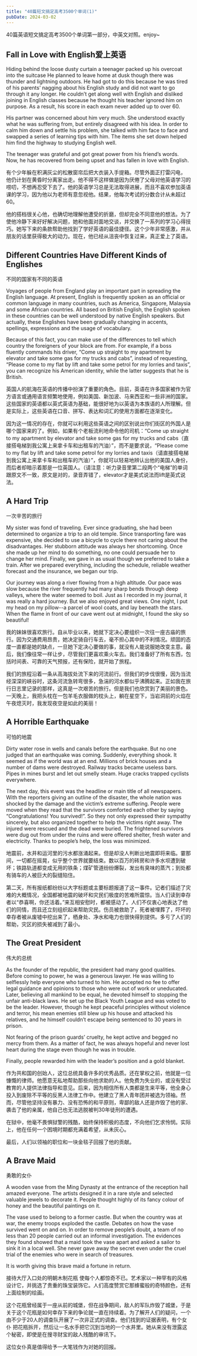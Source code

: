 ```yaml
---
title: "40篇短文搞定高考3500个单词(1)"
pubDate: 2024-03-02
---
```


40篇英语短文搞定高考3500个单词第一部分，中英文对照。enjoy~

## Fall in Love with English爱上英语

Hiding behind the loose dusty curtain a teenager packed up his overcoat into the suitcase He planned to leave home at dusk though there was thunder and lightning outdoors. He had got to do this because he was tired of his parents’ nagging about his English study and did not want to go through it any longer. He couldn’t get along well with English and disliked joining in English classes because he thought his teacher ignored him on purpose. As a result, his score in each exam never added up to over 60.

His partner was concerned about him very much. She understood exactly what he was suffering from, but entirely disagreed with his idea. In order to calm him down and settle his problem, she talked with him face to face and swapped a series of learning tips with him. The items she set down helped him find the highway to studying English well.

The teenager was grateful and got great power from his friend’s words. Now, he has recovered from being upset and has fallen in love with English.

有个少年躲在积满灰尘的松散窗帘后把大衣装入手提箱。尽管外面正打雷闪电， 他仍计划在黄昏时分离家出走。他不得不这样做是因为厌倦了父母对他英语学习的唠叨，不想再忍受下去了。他的英语学习总是无法取得进展，而且不喜欢参加英语课的学习，因为他以为老师有意忽视他。结果，他每次考试的分数合计从未超过60。

他的搭档很关心他，也确切地理解他遭受的折磨，但却完全不同意他的想法。为了使他冷静下来好好解决问题，她和他面对面地交谈，并交换了一系列的学习心得技巧。她写下来的条款帮助他找到了学好英语的最佳捷径。这个少年非常感激，并从朋友的话里获得极大的动力。现在，他已经从沮丧中恢复过来，真正爱上了英语。

## Different Countries Have Different Kinds of Englishes

不同的国家有不同的英语

Voyages of people from England play an important part in spreading the English language. At present, English is frequently spoken as an official or common language in many countries, such as America, Singapore, Malaysia and some African countries. All based on British English, the English spoken in these countries can be well understood by native English speakers. But actually, these Englishes have been gradually changing in accents, spellings, expressions and the usage of vocabulary.

Because of this fact, you can make use of the differences to tell which country the foreigners of your block are from. For example, if a boss fluently commands his driver, “Come up straight to my apartment by elevator and take some gas for my trucks and cabs”, instead of requesting, “Please come to my flat by lift and take some petrol for my lorries and taxis”, you can recognize his American identity, while the latter suggests that he is British.

英国人的航海在英语的传播中扮演了重要的角色。目前，英语在许多国家被作为官方语言或通用语言频繁地使用，例如美国、新加波、马来西亚和一些非洲的国家。这些国家的英语都以英式英语为基础，能很好地为以英语为本族语的人所理解。但是实际上，这些英语在口音、拼写、表达和词汇的使用方面都在逐渐变化。

因为这一情况的存在，你就可以利用这些英语之间的区别说出你们街区的外国人是哪个国家来的了。例如，如果有个老板流利地命令他的司机：“Come up straight to my apartment by elevator and take some gas for my trucks and cabs（直接搭电梯到我公寓上来拿卡车和出租车的汽油）”，而不是要求说，“Please come to my flat by lift and take some petrol for my lorries and taxis（请直接搭电梯到我公寓上来拿卡车和出租车的汽油）”，你就可以轻易地辨认出他的美国人身份，而后者却暗示着那是一位英国人。（请注意：听力录音里第二段两个“电梯”的单词跟原文不一致，原文是对的，录音弄错了，elevator才是美式说法而lift是英式说法。

## A Hard Trip

一次辛苦的旅行

My sister was fond of traveling. Ever since graduating, she had been determined to organize a trip to an old temple. Since transporting fare was expensive, she decided to use a bicycle to cycle there not caring about the disadvantages. Her stubborn attitude was always her shortcoming. Once she made up her mind to do something, no one could persuade her to change her mind. Finally, we gave in as usual though we preferred to take a train. After we prepared everything, including the schedule, reliable weather forecast and the insurance, we began our trip.

Our journey was along a river flowing from a high altitude. Our pace was slow because the river frequently had many sharp bends through deep valleys, where the water seemed to boil. Just as I recorded in my journal, it was really a hard journey. But we also enjoyed great views. One night, I put my head on my pillow--a parcel of wool coats, and lay beneath the stars. When the flame in front of our cave went out at midnight, I found the sky so beautiful!

我的妹妹很喜欢旅行。自从毕业以来，她就下定决心要组织一次往一座古庙的旅行。因为交通费用昂贵，她决定骑自行车去，毫不担心其中的不利情况。顽固的态度一直都是她的缺点，一旦她下定决心要做的事，就没有人能说服她改变主意。最后，我们像往常一样让步，尽管我们更喜欢乘火车去。我们准备好了所有东西，包括时间表、可靠的天气预报，还有保险，就开始了旅程。

我们的旅程沿着一条从高海拔处流下来的河流前行。但我们的步伐很慢，因为当流经深深的峡谷时，这条河流急转弯很多，急湍的河水都似乎沸腾起来。正如我在旅行日志里记录的那样，这真是一次艰苦的旅行。但是我们也欣赏到了美丽的景色。一天晚上，我把头枕在一包羊毛衣服做的枕头上，躺在星空下，当岩洞前的火焰在午夜熄灭时，我发现夜空是如此的美丽！

## A Horrible Earthquake

可怕的地震

Dirty water rose in wells and canals before the earthquake. But no one judged that an earthquake was coming. Suddenly, everything shook. It seemed as if the world was at an end. Millions of brick houses and a number of dams were destroyed. Railway tracks became useless bars. Pipes in mines burst and let out smelly steam. Huge cracks trapped cyclists everywhere.

The next day, this event was the headline or main title of all newspapers. With the reporters giving an outline of the disaster, the whole nation was shocked by the damage and the victim’s extreme suffering. People were moved when they read that the survivors comforted each other by saying “Congratulations! You survived!”. So they not only expressed their sympathy sincerely, but also organized together to help the victims right away. The injured were rescued and the dead were buried. The frightened survivors were dug out from under the ruins and were offered shelter, fresh water and electricity. Thanks to people’s help, the loss was minimized.

地震前，水井和运河里的污水都涨涌起来。但是却没人判断出地震即将来临。霎那间，一切都在摇晃，似乎整个世界就要结束。数以百万的砖房和许多水坝遭到破坏；铁路轨道都变成无用的铁条；煤矿管道纷纷爆裂，发出有臭味的蒸汽；到处都有骑车的人被巨大的裂缝陷住。

第二天，所有报纸都纷纷以大字标题或主要标题报道了这一事件。记者们描述了灾难的大概情况，全国都被地震的破坏和灾民们极度的苦难所震惊。当人们读到幸存者以“恭喜啊，你还活着。”来互相安慰时，都被感动了。人们不仅衷心地表达了他们的同情，而且还立刻组织起来帮助灾民。伤员被救助了，死者被埋葬了，吓坏的幸存者被从废墟中挖出来了，栖身处、净水和电力也很快得到提供。多亏了人们的帮助，灾区的损失被减到了最小。

## The Great President

伟大的总统

As the founder of the republic, the president had many good qualities. Before coming to power, he was a generous lawyer. He was willing to selflessly help everyone who turned to him. He accepted no fee to offer legal guidance and opinions to those who were out of work or uneducated. Later, believing all mankind to be equal, he devoted himself to stopping the unfair anti-black laws. He set up the Black Youth League and was voted to be the leader. However, though he kept peaceful principles without violence and terror, his mean enemies still blew up his house and attacked his relatives, and he himself couldn’t escape being sentenced to 30 years in prison.

Not fearing of the prison guards’ cruelty, he kept active and begged no mercy from them. As a matter of fact, he was always hopeful and never lost heart during the stage even though he was in trouble.

Finally, people rewarded him with the leader’s position and a gold blanket.

作为共和国的创始人，这位总统具备许多的优秀品质。还在掌权之前，他就是一位慷慨的律师。他愿意无私地帮助那些向他求助的人。他免费为失业的，或没有受过教育的人提供法律指导和意见。后来，因为相信所有人类都是生来平等，他全身心投入到废除不平等的反黑人法律工作中。他建立了黑人青年团并被选为领袖。然而，尽管他坚持没有暴力、没有恐怖的和平原则，卑鄙的敌人还是炸毁了他的家、袭击了他的亲属，他自己也无法逃脱被判30年徒刑的遭遇。

在狱中，他毫不畏惧狱警的残酷，始终保持积极的态度，不向他们乞求怜悯。实际上，他在任何一个困境时期都充满着希望，从未灰心。

最后，人们以领袖的职位和一块金毯子回报了他的贡献。

## A Brave Maid

勇敢的女仆

A wooden vase from the Ming Dynasty at the entrance of the reception hall amazed everyone. The artists designed it in a rare style and selected valuable jewels to decorate it. People thought highly of its fancy colour of honey and the beautiful paintings on it.

The vase used to belong to a former castle. But when the country was at war, the enemy troops exploded the castle. Debates on how the vase survived went on and on. In order to remove people’s doubt, a team of no less than 20 people carried out an informal investigation. The evidences they found showed that a maid took the vase apart and asked a sailor to sink it in a local well. She never gave away the secret even under the cruel trial of the enemies who were in search of treasures.

It is worth giving this brave maid a fortune in return.

接待大厅入口处的明朝木制花瓶 使每个人都惊奇不已。艺术家以一种罕有的风格设计它，并挑选了贵重的珠宝装饰它。人们高度赞赏它那蜂蜜般的奇特颜色，还有上面绘制的绘画。

这个花瓶曾经属于一座从前的城堡，但在战争期间，敌人的军队炸毁了城堡，于是关于这个花瓶是如何幸存下来的争论就一直在持续着。为了解开人们的疑问，一个由不少于20人的调查队开展了一次非正式的调查。他们找到的证据表明，有个女仆 把花瓶拆开，然后让一名水手把它沉到当地的一个水井里。她从来没有泄露这个秘密，即使是在搜寻财宝的敌人残酷的审讯下。

这位女仆真是值得给予一大笔钱作为对她的回报。